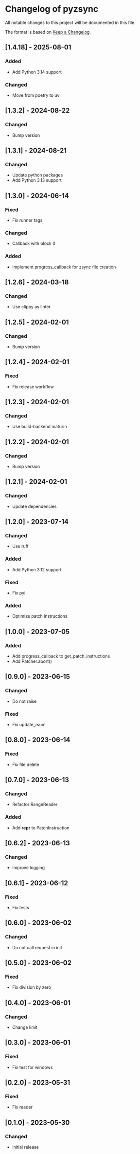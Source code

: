 # Changelog of pyzsync

All notable changes to this project will be documented in this file.

The format is based on [Keep a Changelog](https://keepachangelog.com/en/1.0.0/).

## [1.4.18] - 2025-08-01
### Added
- Add Python 3.14 support

### Changed
- Move from poetry to uv

## [1.3.2] - 2024-08-22
### Changed
- Bump version

## [1.3.1] - 2024-08-21
### Changed
- Update python packages
- Add Python 3.13 support

## [1.3.0] - 2024-06-14
### Fixed
- Fix runner tags

### Changed
- Callback with block 0

### Added
- Implement progress_callback for zsync file creation

## [1.2.6] - 2024-03-18
### Changed
- Use clippy as linter

## [1.2.5] - 2024-02-01
### Changed
- Bump version

## [1.2.4] - 2024-02-01
### Fixed
- Fix release workflow

## [1.2.3] - 2024-02-01
### Changed
- Use build-backend maturin

## [1.2.2] - 2024-02-01
### Changed
- Bump version

## [1.2.1] - 2024-02-01
### Changed
- Update dependencies

## [1.2.0] - 2023-07-14
### Changed
- Use ruff

### Added
- Add Python 3.12 support

### Fixed
- Fix pyi

### Added
- Optimize patch instructions

## [1.0.0] - 2023-07-05
### Added
- Add progress_callback to get_patch_instructions
- Add Patcher.abort()

## [0.9.0] - 2023-06-15
### Changed
- Do not raise

### Fixed
- Fix update_rsum

## [0.8.0] - 2023-06-14
### Fixed
- Fix file delete

## [0.7.0] - 2023-06-13
### Changed
- Refactor RangeReader

### Added
- Add __repr__ to PatchInstruction

## [0.6.2] - 2023-06-13
### Changed
- Improve logging

## [0.6.1] - 2023-06-12
### Fixed
- Fix tests

## [0.6.0] - 2023-06-02
### Changed
- Do not call request in init

## [0.5.0] - 2023-06-02
### Fixed
- Fix division by zero

## [0.4.0] - 2023-06-01
### Changed
- Change limit

## [0.3.0] - 2023-06-01
### Fixed
- Fix test for windows

## [0.2.0] - 2023-05-31
### Fixed
- Fix reader

## [0.1.0] - 2023-05-30
### Changed
- Initial release
